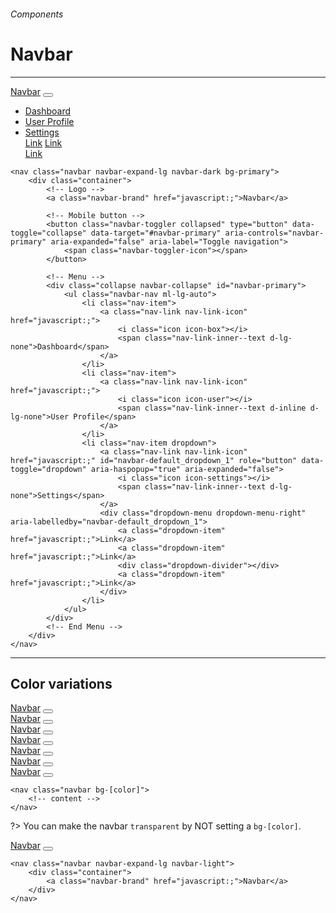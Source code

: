 <h6 class="text-muted text-uppercase">Components</h6>
<h1 class="h3 font-secondary">Navbar</h1>
<hr class="border-bottom my-5">

<div class="box">
    <nav class="navbar navbar-expand-lg navbar-dark bg-primary">
        <div class="container">
            <a class="navbar-brand" href="javascript:;">Navbar</a>
            <button class="navbar-toggler collapsed" type="button" data-toggle="collapse" data-target="#navbar" aria-controls="navbar" aria-expanded="false" aria-label="Toggle navigation">
                <span class="navbar-toggler-icon"></span>
            </button>
            <div class="collapse navbar-collapse" id="navbar">
                <ul class="navbar-nav ml-lg-auto">
                    <li class="nav-item">
                        <a class="nav-link" href="javascript:;">
                            <i class="icon icon-box"></i>
                            <span class="d-lg-none">Dashboard</span>
                        </a>
                    </li>
                    <li class="nav-item">
                        <a class="nav-link" href="javascript:;">
                            <i class="icon icon-user"></i>
                            <span class="nav-link-inner--text d-inline d-lg-none">User Profile</span>
                        </a>
                    </li>
                    <li class="nav-item dropdown">
                        <a class="nav-link" href="javascript:;" id="navbar-default_dropdown_1" role="button" data-toggle="dropdown" aria-haspopup="true" aria-expanded="false">
                            <i class="icon icon-settings"></i>
                            <span class="nav-link-inner--text d-lg-none">Settings</span>
                        </a>
                        <div class="dropdown-menu dropdown-menu-right" aria-labelledby="navbar-default_dropdown_1">
                            <a class="dropdown-item" href="javascript:;">Link</a>
                            <a class="dropdown-item" href="javascript:;">Link</a>
                            <div class="dropdown-divider"></div>
                            <a class="dropdown-item" href="javascript:;">Link</a>
                        </div>
                    </li>
                </ul>
            </div>
        </div>
    </nav>
</div>

    <nav class="navbar navbar-expand-lg navbar-dark bg-primary">
        <div class="container">
            <!-- Logo -->
            <a class="navbar-brand" href="javascript:;">Navbar</a>

            <!-- Mobile button -->
            <button class="navbar-toggler collapsed" type="button" data-toggle="collapse" data-target="#navbar-primary" aria-controls="navbar-primary" aria-expanded="false" aria-label="Toggle navigation">
                <span class="navbar-toggler-icon"></span>
            </button>

            <!-- Menu -->
            <div class="collapse navbar-collapse" id="navbar-primary">
                <ul class="navbar-nav ml-lg-auto">
                    <li class="nav-item">
                        <a class="nav-link nav-link-icon" href="javascript:;">
                            <i class="icon icon-box"></i>
                            <span class="nav-link-inner--text d-lg-none">Dashboard</span>
                        </a>
                    </li>
                    <li class="nav-item">
                        <a class="nav-link nav-link-icon" href="javascript:;">
                            <i class="icon icon-user"></i>
                            <span class="nav-link-inner--text d-inline d-lg-none">User Profile</span>
                        </a>
                    </li>
                    <li class="nav-item dropdown">
                        <a class="nav-link nav-link-icon" href="javascript:;" id="navbar-default_dropdown_1" role="button" data-toggle="dropdown" aria-haspopup="true" aria-expanded="false">
                            <i class="icon icon-settings"></i>
                            <span class="nav-link-inner--text d-lg-none">Settings</span>
                        </a>
                        <div class="dropdown-menu dropdown-menu-right" aria-labelledby="navbar-default_dropdown_1">
                            <a class="dropdown-item" href="javascript:;">Link</a>
                            <a class="dropdown-item" href="javascript:;">Link</a>
                            <div class="dropdown-divider"></div>
                            <a class="dropdown-item" href="javascript:;">Link</a>
                        </div>
                    </li>
                </ul>
            </div>
            <!-- End Menu -->
        </div>
    </nav>
<hr class="border-bottom">

<h2 class="h4">Color variations</h2>

<div class="box">
    <nav class="navbar navbar-expand-lg navbar-dark bg-default my-2">
        <div class="container">
            <a class="navbar-brand" href="javascript:;">Navbar</a>
            <button class="navbar-toggler collapsed" type="button" data-toggle="collapse" data-target="#navbar-primary" aria-controls="navbar-primary" aria-expanded="false" aria-label="Toggle navigation">
                <span class="navbar-toggler-icon"></span>
            </button>
    </nav>
    <nav class="navbar navbar-expand-lg navbar-dark bg-primary my-2">
        <div class="container">
            <a class="navbar-brand" href="javascript:;">Navbar</a>
            <button class="navbar-toggler collapsed" type="button" data-toggle="collapse" data-target="#navbar-primary" aria-controls="navbar-primary" aria-expanded="false" aria-label="Toggle navigation">
                <span class="navbar-toggler-icon"></span>
            </button>
    </nav>
    <nav class="navbar navbar-expand-lg navbar-dark bg-secondary my-2">
        <div class="container">
            <a class="navbar-brand" href="javascript:;">Navbar</a>
            <button class="navbar-toggler collapsed" type="button" data-toggle="collapse" data-target="#navbar-primary" aria-controls="navbar-primary" aria-expanded="false" aria-label="Toggle navigation">
                <span class="navbar-toggler-icon"></span>
            </button>
    </nav>
    <nav class="navbar navbar-expand-lg navbar-dark bg-info my-2">
        <div class="container">
            <a class="navbar-brand" href="javascript:;">Navbar</a>
            <button class="navbar-toggler collapsed" type="button" data-toggle="collapse" data-target="#navbar-primary" aria-controls="navbar-primary" aria-expanded="false" aria-label="Toggle navigation">
                <span class="navbar-toggler-icon"></span>
            </button>
    </nav>
    <nav class="navbar navbar-expand-lg navbar-dark bg-success my-2">
        <div class="container">
            <a class="navbar-brand" href="javascript:;">Navbar</a>
            <button class="navbar-toggler collapsed" type="button" data-toggle="collapse" data-target="#navbar-primary" aria-controls="navbar-primary" aria-expanded="false" aria-label="Toggle navigation">
                <span class="navbar-toggler-icon"></span>
            </button>
    </nav>
    <nav class="navbar navbar-expand-lg navbar-dark bg-warning my-2">
        <div class="container">
            <a class="navbar-brand" href="javascript:;">Navbar</a>
            <button class="navbar-toggler collapsed" type="button" data-toggle="collapse" data-target="#navbar-primary" aria-controls="navbar-primary" aria-expanded="false" aria-label="Toggle navigation">
                <span class="navbar-toggler-icon"></span>
            </button>
    </nav>
    <nav class="navbar navbar-expand-lg navbar-dark bg-danger my-2">
        <div class="container">
            <a class="navbar-brand" href="javascript:;">Navbar</a>
            <button class="navbar-toggler collapsed" type="button" data-toggle="collapse" data-target="#navbar-primary" aria-controls="navbar-primary" aria-expanded="false" aria-label="Toggle navigation">
                <span class="navbar-toggler-icon"></span>
            </button>
    </nav>
</div>

    <nav class="navbar bg-[color]">
        <!-- content -->
    </nav>

?> You can make the navbar `transparent` by NOT setting a `bg-[color]`.

<div class="box">
    <nav class="navbar navbar-expand-lg navbar-light">
        <div class="container">
            <a class="navbar-brand" href="javascript:;">Navbar</a>
            <button class="navbar-toggler collapsed" type="button" data-toggle="collapse" data-target="#navbar-primary" aria-controls="navbar-primary" aria-expanded="false" aria-label="Toggle navigation">
                <span class="navbar-toggler-icon"></span>
            </button>
        </div>
    </nav>
</div>

    <nav class="navbar navbar-expand-lg navbar-light">
        <div class="container">
            <a class="navbar-brand" href="javascript:;">Navbar</a>
        </div>
    </nav>